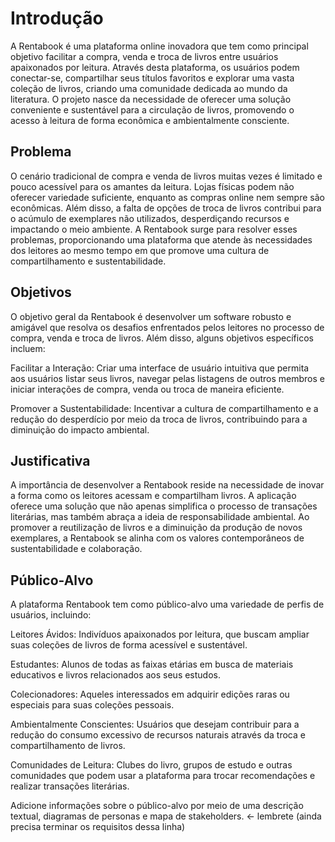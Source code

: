# Introdução

A Rentabook é uma plataforma online inovadora que tem como principal objetivo facilitar a compra, venda e troca de livros entre usuários apaixonados por leitura. Através desta plataforma, os usuários podem conectar-se, compartilhar seus títulos favoritos e explorar uma vasta coleção de livros, criando uma comunidade dedicada ao mundo da literatura. O projeto nasce da necessidade de oferecer uma solução conveniente e sustentável para a circulação de livros, promovendo o acesso à leitura de forma econômica e ambientalmente consciente.

## Problema
O cenário tradicional de compra e venda de livros muitas vezes é limitado e pouco acessível para os amantes da leitura. Lojas físicas podem não oferecer variedade suficiente, enquanto as compras online nem sempre são econômicas. Além disso, a falta de opções de troca de livros contribui para o acúmulo de exemplares não utilizados, desperdiçando recursos e impactando o meio ambiente. A Rentabook surge para resolver esses problemas, proporcionando uma plataforma que atende às necessidades dos leitores ao mesmo tempo em que promove uma cultura de compartilhamento e sustentabilidade.


## Objetivos

O objetivo geral da Rentabook é desenvolver um software robusto e amigável que resolva os desafios enfrentados pelos leitores no processo de compra, venda e troca de livros. Além disso, alguns objetivos específicos incluem:

Facilitar a Interação: Criar uma interface de usuário intuitiva que permita aos usuários listar seus livros, navegar pelas listagens de outros membros e iniciar interações de compra, venda ou troca de maneira eficiente.

Promover a Sustentabilidade: Incentivar a cultura de compartilhamento e a redução do desperdício por meio da troca de livros, contribuindo para a diminuição do impacto ambiental.
 

## Justificativa

A importância de desenvolver a Rentabook reside na necessidade de inovar a forma como os leitores acessam e compartilham livros. A aplicação oferece uma solução que não apenas simplifica o processo de transações literárias, mas também abraça a ideia de responsabilidade ambiental. Ao promover a reutilização de livros e a diminuição da produção de novos exemplares, a Rentabook se alinha com os valores contemporâneos de sustentabilidade e colaboração.


## Público-Alvo

A plataforma Rentabook tem como público-alvo uma variedade de perfis de usuários, incluindo:

Leitores Ávidos: Indivíduos apaixonados por leitura, que buscam ampliar suas coleções de livros de forma acessível e sustentável.

Estudantes: Alunos de todas as faixas etárias em busca de materiais educativos e livros relacionados aos seus estudos.

Colecionadores: Aqueles interessados em adquirir edições raras ou especiais para suas coleções pessoais.

Ambientalmente Conscientes: Usuários que desejam contribuir para a redução do consumo excessivo de recursos naturais através da troca e compartilhamento de livros.

Comunidades de Leitura: Clubes do livro, grupos de estudo e outras comunidades que podem usar a plataforma para trocar recomendações e realizar transações literárias.

Adicione informações sobre o público-alvo por meio de uma descrição textual, diagramas de personas e mapa de stakeholders. <- lembrete (ainda precisa terminar os requisitos dessa linha)


